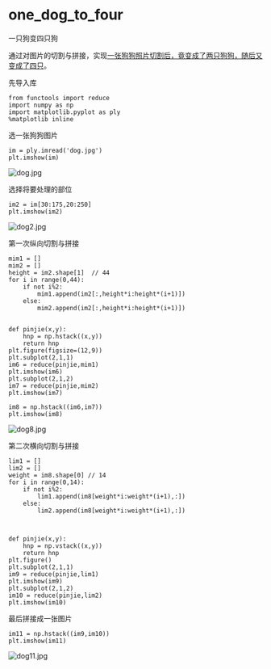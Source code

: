 # one_dog_to_four
一只狗变四只狗

通过对图片的切割与拼接，实现[一张狗狗照片切割后，竟变成了两只狗狗，随后又变成了四只](https://haokan.baidu.com/v?pd=wisenatural&vid=18424150096614689212)。


先导入库

    from functools import reduce
    import numpy as np
    import matplotlib.pyplot as ply
    %matplotlib inline

选一张狗狗图片

    im = ply.imread('dog.jpg')
    plt.imshow(im)
![dog.jpg](https://upload-images.jianshu.io/upload_images/14750449-7a41328898ab91a0.jpg?imageMogr2/auto-orient/strip%7CimageView2/2/w/1240)

选择将要处理的部位

    im2 = im[30:175,20:250]
    plt.imshow(im2)
![dog2.jpg](https://upload-images.jianshu.io/upload_images/14750449-3bb4ca3eff9803db.jpg?imageMogr2/auto-orient/strip%7CimageView2/2/w/1240)

第一次纵向切割与拼接

    mim1 = []
    mim2 = []
    height = im2.shape[1]  // 44
    for i in range(0,44):
        if not i%2:
            mim1.append(im2[:,height*i:height*(i+1)])
        else:
            mim2.append(im2[:,height*i:height*(i+1)])


    def pinjie(x,y):
        hnp = np.hstack((x,y))
        return hnp
    plt.figure(figsize=(12,9))
    plt.subplot(2,1,1)
    im6 = reduce(pinjie,mim1)
    plt.imshow(im6)
    plt.subplot(2,1,2)
    im7 = reduce(pinjie,mim2)
    plt.imshow(im7)

    im8 = np.hstack((im6,im7))
    plt.imshow(im8)

![dog8.jpg](https://upload-images.jianshu.io/upload_images/14750449-a3ca049603a5db81.jpg?imageMogr2/auto-orient/strip%7CimageView2/2/w/1240)

第二次横向切割与拼接


    lim1 = []
    lim2 = []
    weight = im8.shape[0] // 14
    for i in range(0,14):
        if not i%2:
            lim1.append(im8[weight*i:weight*(i+1),:])
        else:
            lim2.append(im8[weight*i:weight*(i+1),:])



    def pinjie(x,y):
        hnp = np.vstack((x,y))
        return hnp
    plt.figure()
    plt.subplot(2,1,1)
    im9 = reduce(pinjie,lim1)
    plt.imshow(im9)
    plt.subplot(2,1,2)
    im10 = reduce(pinjie,lim2)
    plt.imshow(im10)

最后拼接成一张图片

    im11 = np.hstack((im9,im10))
    plt.imshow(im11)

![dog11.jpg](https://upload-images.jianshu.io/upload_images/14750449-a933480715ece3fa.jpg?imageMogr2/auto-orient/strip%7CimageView2/2/w/1240)
